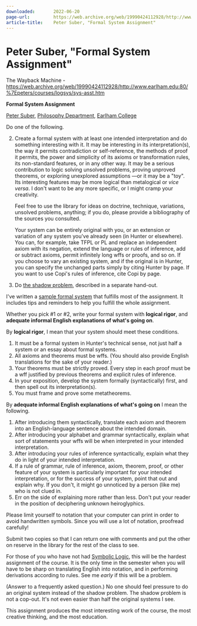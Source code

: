 ```yaml
---
downloaded:       2022-06-20
page-url:         https://web.archive.org/web/19990424112928/http://www.earlham.edu/~peters/courses/logsys/sys-asst.htm
article-title:    Peter Suber, "Formal System Assignment"
---
```

# Peter Suber, "Formal System Assignment"
The Wayback Machine - https://web.archive.org/web/19990424112928/http://www.earlham.edu:80/%7Epeters/courses/logsys/sys-asst.htm

**Formal System Assignment**

[Peter Suber][1], [Philosophy Department][2], [Earlham College][3]

Do one of the following.

2.  Create a formal system with at least one intended interpretation and do something interesting with it. It may be interesting in its interpretation(s), the way it permits contradiction or self-reference, the methods of proof it permits, the power and simplicity of its axioms or transformation rules, its non-standard features, or in any other way. It may be a serious contribution to logic solving unsolved problems, proving unproved theorems, or exploring unexplored assumptions —or it may be a "toy". Its interesting features may be more logical than metalogical or *vice versa*. I don't want to be any more specific, or I might cramp your creativity.
    
    Feel free to use the library for ideas on doctrine, technique, variations, unsolved problems, anything; if you do, please provide a bibliography of the sources you consulted.
    
    Your system can be entirely original with you, or an extension or variation of any system you've already seen (in Hunter or elsewhere). You can, for example, take TFPL or PL and replace an independent axiom with its negation, extend the language or rules of inference, add or subtract axioms, permit infinitely long wffs or proofs, and so on. If you choose to vary an existing system, and if the original is in Hunter, you can specify the unchanged parts simply by citing Hunter by page. If you want to use Copi's rules of inference, cite Copi by page.
    
3.  Do [the shadow problem][4], described in a separate hand-out.

I've written a [sample formal system][5] that fulfills most of the assignment. It includes tips and reminders to help you fulfill the whole assignment.

Whether you pick #1 or #2, write your formal system with **logical rigor**, and **adequate informal English explanations of what's going on**.

By **logical rigor**, I mean that your system should meet these conditions.

1.  It must be a formal system in Hunter's technical sense, not just half a system or an essay about formal systems.
2.  All axioms and theorems must be wffs. (You should also provide English translations for the sake of your reader.)
3.  Your theorems must be strictly proved. Every step in each proof must be a wff justified by previous theorems and explicit rules of inference.
4.  In your exposition, develop the system formally (syntactically) first, and then spell out its interpretation(s).
5.  You must frame and prove some metatheorems.

By **adequate informal English explanations of what's going on** I mean the following.

1.  After introducing them syntactically, translate each axiom and theorem into an English-language sentence about the intended domain.
2.  After introducing your alphabet and grammar syntactically, explain what sort of statements your wffs will be when interpreted in your intended interpretation.
3.  After introducing your rules of inference syntactically, explain what they do in light of your intended interpretation.
4.  If a rule of grammar, rule of inference, axiom, theorem, proof, or other feature of your system is particularly important for your intended interpretation, or for the success of your system, point that out and explain why. If you don't, it might go unnoticed by a person (like me) who is not clued in.
5.  Err on the side of explaining more rather than less. Don't put your reader in the position of deciphering unknown heiroglyphics.

Please limit yourself to notation that your computer can print in order to avoid handwritten symbols. Since you will use a lot of notation, proofread carefully!

Submit two copies so that I can return one with comments and put the other on reserve in the library for the rest of the class to see.

For those of you who have not had [Symbolic Logic][6], this will be the hardest assignment of the course. It is the only time in the semester when you will have to be sharp on translating English into notation, and in performing derivations according to rules. See me *early* if this will be a problem.

(Answer to a frequently asked question.) No one should feel pressure to do an original system instead of the shadow problem. The shadow problem is not a cop-out. It's not even easier than half the original systems I see.

This assignment produces the most interesting work of the course, the most creative thinking, and the most education.

[1]: https://web.archive.org/web/19990424112928/http://www.earlham.edu/~peters/hometoc.htm
[2]: https://web.archive.org/web/19990424112928/http://www.earlham.edu/~phil/index.htm
[3]: https://web.archive.org/web/19990424112928/http://www.earlham.edu/
[4]: https://web.archive.org/web/19990424112928/http://www.earlham.edu/~peters/courses/logsys/shadow.htm
[5]: https://web.archive.org/web/19990424112928/http://www.earlham.edu/~peters/courses/logsys/sys-xmpl.htm
[6]: https://web.archive.org/web/19990424112928/http://www.earlham.edu/~peters/courses/log/loghome.htm

